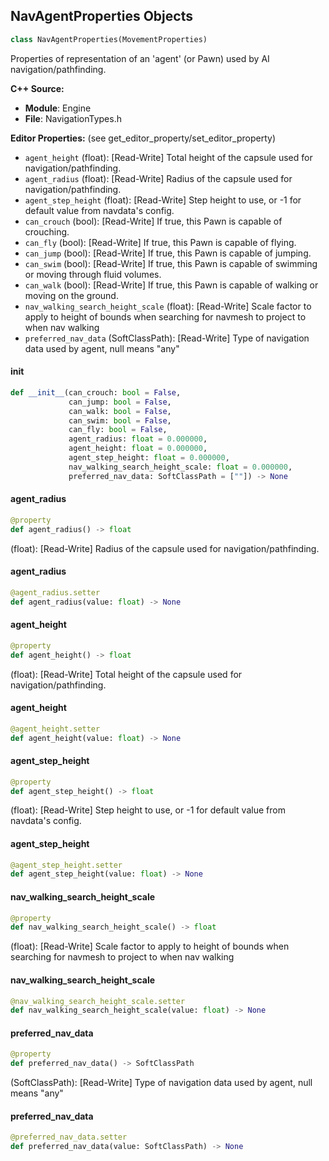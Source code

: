 ## NavAgentProperties Objects

```python
class NavAgentProperties(MovementProperties)
```

Properties of representation of an 'agent' (or Pawn) used by AI navigation/pathfinding.

**C++ Source:**

- **Module**: Engine
- **File**: NavigationTypes.h

**Editor Properties:** (see get_editor_property/set_editor_property)

- ``agent_height`` (float):  [Read-Write] Total height of the capsule used for navigation/pathfinding.
- ``agent_radius`` (float):  [Read-Write] Radius of the capsule used for navigation/pathfinding.
- ``agent_step_height`` (float):  [Read-Write] Step height to use, or -1 for default value from navdata's config.
- ``can_crouch`` (bool):  [Read-Write] If true, this Pawn is capable of crouching.
- ``can_fly`` (bool):  [Read-Write] If true, this Pawn is capable of flying.
- ``can_jump`` (bool):  [Read-Write] If true, this Pawn is capable of jumping.
- ``can_swim`` (bool):  [Read-Write] If true, this Pawn is capable of swimming or moving through fluid volumes.
- ``can_walk`` (bool):  [Read-Write] If true, this Pawn is capable of walking or moving on the ground.
- ``nav_walking_search_height_scale`` (float):  [Read-Write] Scale factor to apply to height of bounds when searching for navmesh to project to when nav walking
- ``preferred_nav_data`` (SoftClassPath):  [Read-Write] Type of navigation data used by agent, null means "any"

<a id="unreal.NavAgentProperties.__init__"></a>

#### __init__

```python
def __init__(can_crouch: bool = False,
             can_jump: bool = False,
             can_walk: bool = False,
             can_swim: bool = False,
             can_fly: bool = False,
             agent_radius: float = 0.000000,
             agent_height: float = 0.000000,
             agent_step_height: float = 0.000000,
             nav_walking_search_height_scale: float = 0.000000,
             preferred_nav_data: SoftClassPath = [""]) -> None
```

<a id="unreal.NavAgentProperties.agent_radius"></a>

#### agent_radius

```python
@property
def agent_radius() -> float
```

(float):  [Read-Write] Radius of the capsule used for navigation/pathfinding.

<a id="unreal.NavAgentProperties.agent_radius"></a>

#### agent_radius

```python
@agent_radius.setter
def agent_radius(value: float) -> None
```

<a id="unreal.NavAgentProperties.agent_height"></a>

#### agent_height

```python
@property
def agent_height() -> float
```

(float):  [Read-Write] Total height of the capsule used for navigation/pathfinding.

<a id="unreal.NavAgentProperties.agent_height"></a>

#### agent_height

```python
@agent_height.setter
def agent_height(value: float) -> None
```

<a id="unreal.NavAgentProperties.agent_step_height"></a>

#### agent_step_height

```python
@property
def agent_step_height() -> float
```

(float):  [Read-Write] Step height to use, or -1 for default value from navdata's config.

<a id="unreal.NavAgentProperties.agent_step_height"></a>

#### agent_step_height

```python
@agent_step_height.setter
def agent_step_height(value: float) -> None
```

<a id="unreal.NavAgentProperties.nav_walking_search_height_scale"></a>

#### nav_walking_search_height_scale

```python
@property
def nav_walking_search_height_scale() -> float
```

(float):  [Read-Write] Scale factor to apply to height of bounds when searching for navmesh to project to when nav walking

<a id="unreal.NavAgentProperties.nav_walking_search_height_scale"></a>

#### nav_walking_search_height_scale

```python
@nav_walking_search_height_scale.setter
def nav_walking_search_height_scale(value: float) -> None
```

<a id="unreal.NavAgentProperties.preferred_nav_data"></a>

#### preferred_nav_data

```python
@property
def preferred_nav_data() -> SoftClassPath
```

(SoftClassPath):  [Read-Write] Type of navigation data used by agent, null means "any"

<a id="unreal.NavAgentProperties.preferred_nav_data"></a>

#### preferred_nav_data

```python
@preferred_nav_data.setter
def preferred_nav_data(value: SoftClassPath) -> None
```

<a id="unreal.NavDataConfig"></a>